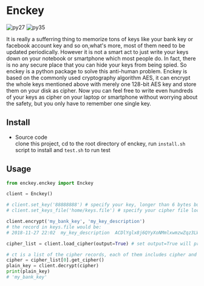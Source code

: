# Enckey

 ![py27][py27] ![py35][py35]

It is really a sufferring thing to memorize tons of keys like your bank key or facebook account key and so on,what's more, most of them need to be updated periodically. However it is not a smart act to just write your keys down on your notebook or smartphone which most people do. In fact, there is no any secure place that you can hide your keys from being spied. So enckey is a python package to solve this anti-human problem. Enckey is based on the commonly used cryptography algorithm AES, it can encrypt the whole keys mentioned above with merely one 128-bit AES key and store them on your disk as cipher. Now you can  feel free to write even hundreds of your keys as cipher on your laptop or smartphone without worrying about the safety, but you only have to remember one single key.

## Install
* Source code  
clone this project, cd to the root directory of enckey, run `install.sh` script to install and `test.sh` to run test
## Usage
``` python
from enckey.enckey import Enckey

client = Enckey()

# client.set_key('88888888') # specify your key, longer than 6 bytes but shorter than 16 bytes
# client.set_keys_file('home/keys.file') # specify your cipher file location, default is '${HOME}/keys.file'

client.encrypt('my_bank_key', 'my_key_description')
# the record in keys.file would be:
# 2018-11-27 22:02	my_key_description	ACDlYglx8j6QYyXoNMmlxwmzwZqz3LW8pThpM01CmSQJKpXExlTc9EhW7k39b1qXLPMpV4pOJkL7hGRzq5SoTIdK

cipher_list = client.load_cipher(output=True) # set output=True will print your cipher records on the console

# ct is a list of the cipher records, each of them includes cipher and description field.
cipher = cipher_list[0].get_cipher()
plain_key = client.decrypt(cipher)
print(plain_key)
# 'my_bank_key'
```

[py27]: https://img.shields.io/badge/python-2.7-ff69b4.svg "python27"
[py35]: https://img.shields.io/badge/python-3.5-red.svg "python35"

